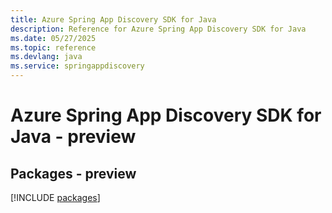 ```yaml
---
title: Azure Spring App Discovery SDK for Java
description: Reference for Azure Spring App Discovery SDK for Java
ms.date: 05/27/2025
ms.topic: reference
ms.devlang: java
ms.service: springappdiscovery
---
```

# Azure Spring App Discovery SDK for Java - preview
## Packages - preview
[!INCLUDE [packages](spring-app-discovery-index.md)]